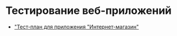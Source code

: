 # Тестирование веб-приложений

- ["Тест-план для приложения "Интернет-магазин"](https://docs.google.com/spreadsheets/d/1gPuIa5dicTPDc_E3NXSAKnIzqcvGZgZxlzdlnjHiPJM/edit?usp=sharing)

